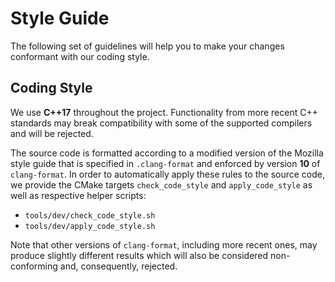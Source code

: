 # Style Guide

The following set of guidelines will help you to make your changes conformant with our coding style.


## Coding Style

We use **C++17** throughout the project. Functionality from more recent C++ standards may break compatibility with some of the supported compilers and will be rejected.

The source code is formatted according to a modified version of the Mozilla style guide that is specified in `.clang-format` and enforced by version **10** of `clang-format`. In order to automatically apply these rules to the source code, we provide the CMake targets `check_code_style` and `apply_code_style` as well as respective helper scripts:

- `tools/dev/check_code_style.sh`
- `tools/dev/apply_code_style.sh`

Note that other versions of `clang-format`, including more recent ones, may produce slightly different results which will also be considered non-conforming and, consequently, rejected.
